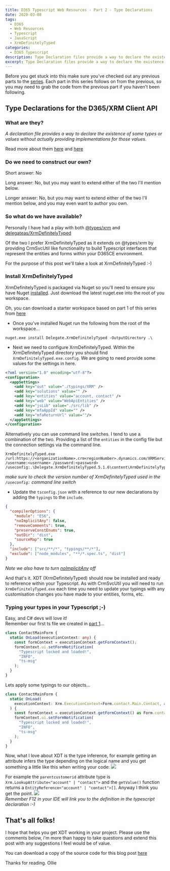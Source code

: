 ```yaml
---
title: D365 Typescript Web Resources - Part 2 - Type Declarations
date: 2020-03-08
tags:
  - D365
  - Web Resources
  - Typescript
  - JavaScript
  - XrmDefinitelyTyped
categories:
  - D365 Typescript
description: Type Declaration files provide a way to declare the existence of some types or values without actually providing implementations for those values. They improve readability and also quality. They are integral to the use of Typescript.
excerpt: Type Declaration files provide a way to declare the existence of some types or values without actually providing implementations for those values. They improve readability and also quality. They are integral to the use of Typescript.
---
```


Before you get stuck into this make sure you've checked out any previous parts to the [series](/categories/D365-Typescript/). Each part in this series follows on from the previous, so you may need to grab the code from the previous part if you haven't been following.

## Type Declarations for the D365/XRM Client API

### What are they?

_A declaration file provides a way to declare the existence of some types or values without actually providing implementations for those values._

Read more about them [here](https://www.typescriptlang.org/docs/handbook/declaration-files/introduction.html) and [here](https://microsoft.github.io/TypeScript-New-Handbook/chapters/type-declarations/)

### Do we need to construct our own?

Short answer: No

Long answer: No, but you may want to extend either of the two I'll mention below.

Longer answer: No, but you may want to extend either of the two I'll mention below, and you may even want to author you own.

### So what do we have available?

Personally I have had a play with both [@types/xrm](https://www.npmjs.com/package/@types/xrm) and [delegateas/XrmDefinitelyTyped](https://github.com/delegateas/XrmDefinitelyTyped)

Of the two I prefer XrmDefinitelyTyped as it extends on @types/xrm by providing CrmSvcUtil like functionality to build Typescript interfaces that represent the entities and forms within your D365CE environment.

For the purpose of this post we'll take a look at XrmDefinitelyTyped :-)

### Install XrmDefinitelyTyped

XrmDefinitelyTyped is packaged via Nuget so you'll need to ensure you have Nuget [installed](https://www.nuget.org/downloads). Just download the latest nuget.exe into the root of you workspace.

Oh, you can download a starter workspace based on part 1 of this series from [here](/2020/03/07/D365-Typescript-Webresources-Part-1/d365ts-pt1.zip)

- Once you've installed Nuget run the following from the root of the workspace...

```
nuget.exe install Delegate.XrmDefinitelyTyped -OutputDirectory .\
```

- Next we need to configure XrmDefinitelyTyped. Within the XrmDefinitelyTyped directory you should find `XrmDefinitelyTyped.exe.config`. We are going to need provide some values for the settings in here.

```xml
<?xml version="1.0" encoding="utf-8"?>
<configuration>
  <appSettings>
    <add key="out" value="./typings/XRM" />
    <add key="solutions" value="" />
    <add key="entities" value="account, contact" />
    <add key="web" value="WebApiEntities" />
    <add key="jsLib" value="./src/lib" />
    <add key="mfaAppId" value="" />
    <add key="mfaReturnUrl" value=""/>
  </appSettings>
</configuration>
```

Alternatively you can use command line switches. I tend to use a combination of the two. Providing a list of the `entities` in the config file but the connection settings via the command line.

```
XrmDefinitelyTyped.exe /url:https://<organizationName>.crm<regionNumber>.dynamics.com/XRMServices/2011/Organization.svc /username:<username> /password:<password> /useconfig:.\Delegate.XrmDefinitelyTyped.5.1.6\content\XrmDefinitelyTyped\XrmDefinitelyTyped.exe.config
```

_make sure to check the version number of XrmDefinitelyTyped used in the `/useconfig:` command line switch_

- Update the `tsconfig.json` with a reference to our new declarations by adding the `typings` to the `include`.

```json
{
  "compilerOptions": {
    "module": "ES6",
    "noImplicitAny": false,
    "removeComments": true,
    "preserveConstEnums": true,
    "outDir": "dist",
    "sourceMap": true
  },
  "include": ["src/**/*", "typings/**/*"],
  "exclude": ["node_modules", "**/*.spec.ts", "dist"]
}
```

_Note we also have to turn [noImplicitAny](https://www.typescriptlang.org/tsconfig#noImplicitAny) off_

And that's it. XDT (XrmDefinitelyTyped) should now be installed and ready to reference within your Typescript. As with CrmSvcUtil you will need to run `XrmDefinitelyTyped.exe` each time you need to update your typings with any customisation changes you have made to your entities, forms, etc.

### Typing your types in your Typescript ;-)

Easy, and C# devs will love it!  
Remember our first ts file we created in [part 1](/2020/03/07/D365-Typescript-Webresources-Part-1)...

```typescript
class ContactMainForm {
  static OnLoad(executionContext: any) {
    const formContext = executionContext.getFormContext();
    formContext.ui.setFormNotification(
      "Typescript locked and loaded!",
      "INFO",
      "ts-msg"
    );
  }
}
```

Lets apply some typings to our objects...

```typescript
class ContactMainForm {
  static OnLoad(
    executionContext: Xrm.ExecutionContext<Form.contact.Main.Contact, any>
  ) {
    const formContext = executionContext.getFormContext() as Form.contact.Main.Contact;
    formContext.ui.setFormNotification(
      "Typescript locked and loaded!",
      "INFO",
      "ts-msg"
    );
  }
}
```

Now, what I love about XDT is the type inference, for example getting an attribute infers the type depending on the logical name and you get something a little like this when writing your code:
![](type-infer-1.png)

For example the `parentcustomerid` attribute type is `Xrm.LookupAttribute<"account" | "contact">` and the `getValue()` function returns a `EntityReference<"account" | "contact">[]`. Anyway I think you get the point.
![](type-infer-2.png)  
_Remember F12 in your IDE will link you to the definition in the typescript declaration :-)_

## That's all folks!

I hope that helps you get XDT working in your project. Please use the comments below, i'm more than happy to take questions and extend this post with any suggestions I feel would be of value.

You can download a copy of the source code for this blog post [here](d365ts-pt2.zip)

Thanks for reading.
Ollie
